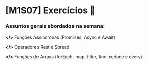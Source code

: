 # [M1S07] Exercícios 📓

### Assuntos gerais abordados na semana:

**</>** Funções Assíncronas (Promises, Async e Await)

**</>** Operadores Rest e Spread

**</>** Funções de Arrays (forEach, map, filter, find, reduce e every)  